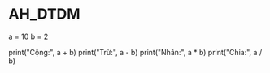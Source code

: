 # AH_DTDM
a = 10
b = 2

print("Cộng:", a + b)
print("Trừ:", a - b)
print("Nhân:", a * b)
print("Chia:", a / b)
